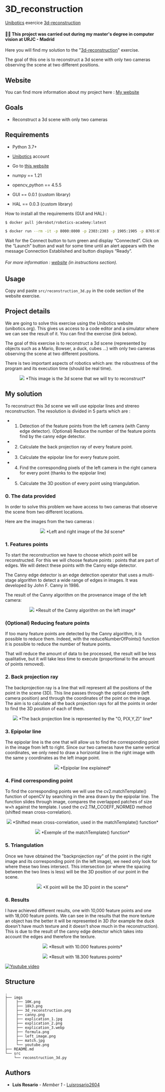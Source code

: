 # 3D_reconstruction
[Unibotics](https://unibotics.org) exercice [3d-reconstruction](https://unibotics.org/academy/exercise/3d_reconstruction/)

#### 👨‍🎓 This project was carried out during my master's degree in computer vision at URJC - Madrid 

Here you will find my solution to the "[3d-reconstruction](https://unibotics.org/academy/exercise/3d_reconstruction/)" exercise.

The goal of this one is to reconstruct a 3d scene with only two cameras observing the scene at two different positions.

## Website

You can find more information about my project here : [My website](https://poubelle2604.wixsite.com/luis-2022-robotica/3d-reconstruction)

## Goals

- Reconstruct a 3d scene with only two cameras

## Requirements

* Python 3.7+
* [Unibotics](https://unibotics.org) account
* Go to [this website](https://unibotics.org/academy/exercise/3d_reconstruction/)


* numpy == 1.21
* opencv_python == 4.5.5
* GUI == 0.0.1 (custom library)
* HAL == 0.0.3 (custom library)


How to install all the requirements (GUI and HAL) :
```bash
$ docker pull jderobot/robotics-academy:latest
```
```bash
$ docker run --rm -it -p 8000:8000 -p 2303:2303 -p 1905:1905 -p 8765:8765 -p 6080:6080 -p 1108:1108 jderobot/robotics-academy
```
Wait for the Connect button to turn green and display “Connected”. Click on the “Launch” button and wait for some time until an alert appears with the message Connection Established and button displays “Ready”.

###### For more information : [website](https://unibotics.org/academy/exercise/3d_reconstruction/) (in instructions section). 

## Usage

Copy and paste ```src/reconstruction_3d.py``` in the code section of the website exercise.

## Project details

We are going to solve this exercise using the Unibotics website (unibotics.org).
This gives us access to a code editor and a simulator where we can see the result of it.
You can find the exercise (link below).

The goal of this exercise is to reconstruct a 3d scene (represented by objects such as a Mario, Bowser, a duck, cubes ...) with only two cameras observing the scene at two different positions.

There is two important aspects of robotics which are: the robustness of the program and its execution time (should be real time).

<p align="center">
  <img src="./imgs/3d_reconstruction.png">
*This image is the 3d scene that we will try to reconstruct*
</p>


## My solution

To reconstruct this 3d scene we will use epipolar lines and strereo reconstruction.
The resolution is divided in 5 parts which are : 
 

- 1) Detection of the feature points from the left camera (with Canny edge detector).
(Optional) Reduce the number of the feature points find by the canny edge detector.
- 2) Calculate the back projection ray of every feature point.
- 3) Calculate the epipolar line for every feature point.
- 4) Find the corresponding pixels of the left camera in the right camera for every point (thanks to the epipolar line)
- 5) Calculate the 3D position of every point using triangulation.


### 0. The data provided

In order to solve this problem we have access to two cameras that observe the scene from two different locations.

Here are the images from the two cameras :

<p align="center">
  <img src="./imgs/left_image.png">
*Left and right image of the 3d scene*
</p>


### 1. Features points

To start the reconstruction we have to choose which point will be reconstructed.
For this we will choose feature points : points that are part of edges.
We will detect these points with the Canny edge detector.

The Canny edge detector is an edge detection operator that uses a multi-stage algorithm to detect a wide range of edges in images.
It was developed by John F. Canny in 1986.

The result of the Canny algorithm on the provenance image of the left camera: 

<p align="center">
  <img src="./imgs/canny.png">
*Result of the Canny algorithm on the left image*
</p>


### (Optional) Reducing feature points

If too many feature points are detected by the Canny algorithm, it is possible to reduce them.
Indeed, with the reduceNumberOfPoints() function it is possible to reduce the number of feature points.

That will reduce the amount of data to be processed, the result will be less qualitative, but it will take less time to execute (proportional to the amount of points removed).

### 2. Back projection ray

The backprojection ray is a line that will represent all the positions of the point in the scene (3D).
This line passes through the optical centre (left camera position) and through the coordinates of the point on the image.
The aim is to calculate all the back projection rays for all the points in order to find the 3D position of each of them.

<p align="center">
  <img src="./imgs/explication_1.png">
*The back projection line is represented by the "O, P(X,Y,Z)" line*
</p>


### 3. Epipolar line

The epipolar line is the one that will allow us to find the corresponding point in the image from left to right.
Since our two cameras have the same vertical coordinates, we only need to draw a horizontal line in the right image with the same y coordinates as the left image point.

<p align="center">
  <img src="./imgs/explication_2.png">
*Epipolar line explained*
</p>


### 4. Find corresponding point

To find the corresponding points we will use the cv2.matchTemplate() function of openCV by searching in the area drawn by the epipolar line.
The function slides through image, compares the overlapped patches of size w×h against the template.
I used the cv2.TM_CCOEFF_NORMED method (shifted mean cross-correlation).

<p align="center">
  <img src="./imgs/formula.png">
*Shifted mean cross-correlation, used in the matchTemplate() function*
</p>


<p align="center">
  <img src="./imgs/match.jpg">
*Exemple of the matchTemplate() function*
</p>

### 5. Triangulation

Once we have obtained the "backprojection ray" of the point in the right image and its corresponding point (in the left image), we need only look for where these two lines intersect.
This intersection (or where the spacing between the two lines is less) will be the 3D position of our point in the scene.

<p align="center">
  <img src="./imgs/explication_3.webp">
*X point will be the 3D point in the scene*
</p>

### 6. Results

I have achieved different results, one with 10,000 feature points and one with 18,000 feature points.
We can see in the results that the more texture an object has the better it will be represented in 3D (for example the duck doesn't have much texture and it doesn't show much in the reconstruction).
This is due to the result of the canny edge detector which takes into account the edges and therefore the texture.

<p align="center">
  <img src="./imgs/10K.png">
*Result with 10.000 features points*
</p>

<p align="center">
  <img src="./imgs/18k3.png">
*Result with 18.300 features points*
</p>



[![Youtube video](./imgs/youtube.png)](https://www.youtube.com/watch?v=jVXUgUmOpTs&ab_channel=Luis)

## Structure

    .
    ├── imgs
    │    ├── 10K.png
    │    ├── 18k3.png
    │    ├── 3d_reconstruction.png
    │    ├── canny.png
    │    ├── explication_1.jpg
    │    ├── explication_2.png
    │    ├── explication_3.webp
    │    ├── formula.png
    │    ├── left_image.png
    │    ├── match.jpg
    │    └── youtube.png
    ├── README.md
    └── src
        └── reconstruction_3d.py


## Authors

* **Luis Rosario** - *Member 1* - [Luisrosario2604](https://github.com/Luisrosario2604)